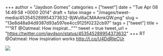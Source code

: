
+++
author = "Jaydson Gomes"
categories = ["tweet"]
date = "Tue Apr 08 14:49:58 +0000 2014"
draft = false
image = "/images/tweet-media/453545289954373632-BjWul6aCMAAmkQW.png"
slug = "13e8d48a94d9387d93a597ee4cc9125f0232cb97"
tags = ["tweet"]
title = """RT @Oatmeal: How inspirat..."""
tweet = true
tweet_url = "https://twitter.com/jaydson/status/453545289954373632"
+++
RT @Oatmeal: How inspiration works http://t.co/U4DdRIeCUr

![](/images/tweet-media/453545289954373632-BjWul6aCMAAmkQW.png)